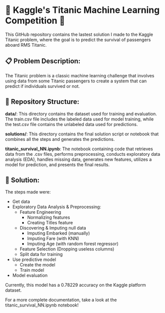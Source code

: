 # 🚢 Kaggle's Titanic Machine Learning Competition 🌊
This GitHub repository contains the lastest solution I made to the Kaggle Titanic problem, where the goal is to predict the survival of passengers aboard RMS Titanic.

## 📋 Problem Description:
The Titanic problem is a classic machine learning challenge that involves using data from some Titanic passengers to create a system that can predict if individuals survived or not.

## 📂 Repository Structure:
**data/**: This directory contains the dataset used for training and evaluation. The train.csv file includes the labeled data used for model training, while the test.csv file contains the unlabeled data used for predictions.  

**solutions/**: This directory contains the final solution script or notebook that combines all the steps and generates the predictions.  

**titanic_survival_NN.ipynb**: The notebook containing code that retrieves data from the .csv files, performs preprocessing, conducts exploratory data analysis (EDA), handles missing data, generates new features, utilizes a model for prediction, and presents the final results.

## 🤖 Solution:

The steps made were:
- Get data
- Exploratory Data Analysis & Preprocessing:  
    - Feature Engineering  
       - Normalizing features  
       - Creating Titles feature  
    - Discovering & Imputing null data  
        - Imputing Embarked (manually)  
        - Imputing Fare (with KNN)  
        - Imputing Age (with random forest regressor)
    - Feature Selection (Dropping useless columns)
    - Split data for training
- Use predictive model
    - Create the model
    - Train model
- Model evaluation

Currently, this model has a 0.78229 accuracy on the Kaggle platform dataset.

For a more complete documentation, take a look at the titanic_survival_NN.ipynb notebook!